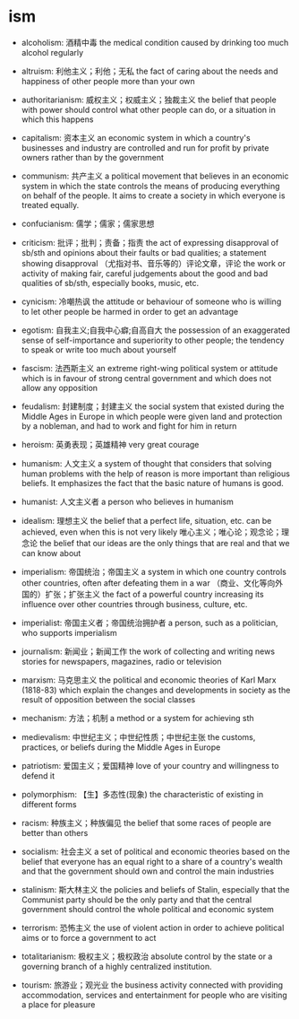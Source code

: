 # ism

- alcoholism: 酒精中毒 the medical condition caused by drinking too much alcohol regularly
- altruism: 利他主义；利他；无私 the fact of caring about the needs and happiness of other people more than your own
- authoritarianism: 威权主义；权威主义；独裁主义 the belief that people with power should control what other people can do, or a situation in which this happens
- capitalism: 资本主义 an economic system in which a country's businesses and industry are controlled and run for profit by private owners rather than by the government
- communism: 共产主义 a political movement that believes in an economic system in which the state controls the means of producing everything on behalf of the people. It aims to create a society in which everyone is treated equally.
- confucianism: 儒学；儒家；儒家思想
- criticism: 批评；批判；责备；指责 the act of expressing disapproval of sb/sth and opinions about their faults or bad qualities; a statement showing disapproval （尤指对书、音乐等的）评论文章，评论 the work or activity of making fair, careful judgements about the good and bad qualities of sb/sth, especially books, music, etc.
- cynicism: 冷嘲热讽 the attitude or behaviour of someone who is willing to let other people be harmed in order to get an advantage
- egotism: 自我主义;自我中心癖;自高自大 the possession of an exaggerated sense of self-importance and superiority to other people; the tendency to speak or write too much about yourself
- fascism: 法西斯主义 an extreme right-wing political system or attitude which is in favour of strong central government and which does not allow any opposition
- feudalism: 封建制度；封建主义 the social system that existed during the Middle Ages in Europe in which people were given land and protection by a nobleman, and had to work and fight for him in return
- heroism: 英勇表现；英雄精神 very great courage
- humanism: 人文主义 a system of thought that considers that solving human problems with the help of reason is more important than religious beliefs. It emphasizes the fact that the basic nature of humans is good.
- humanist: 人文主义者 a person who believes in humanism

- idealism: 理想主义 the belief that a perfect life, situation, etc. can be achieved, even when this is not very likely 唯心主义；唯心论；观念论；理念论 the belief that our ideas are the only things that are real and that we can know about
- imperialism: 帝国统治；帝国主义 a system in which one country controls other countries, often after defeating them in a war （商业、文化等向外国的）扩张；扩张主义 the fact of a powerful country increasing its influence over other countries through business, culture, etc.
- imperialist: 帝国主义者；帝国统治拥护者 a person, such as a politician, who supports imperialism
- journalism: 新闻业；新闻工作 the work of collecting and writing news stories for newspapers, magazines, radio or television
- marxism: 马克思主义 the political and economic theories of Karl Marx (1818-83) which explain the changes and developments in society as the result of opposition between the social classes
- mechanism: 方法；机制 a method or a system for achieving sth
- medievalism: 中世纪主义；中世纪性质；中世纪主张 the customs, practices, or beliefs during the Middle Ages in Europe
- patriotism: 爱国主义；爱国精神 love of your country and willingness to defend it
- polymorphism: 【生】多态性(现象) the characteristic of existing in different forms
- racism: 种族主义；种族偏见 the belief that some races of people are better than others
- socialism: 社会主义 a set of political and economic theories based on the belief that everyone has an equal right to a share of a country's wealth and that the government should own and control the main industries
- stalinism: 斯大林主义 the policies and beliefs of Stalin, especially that the Communist party should be the only party and that the central government should control the whole political and economic system
- terrorism: 恐怖主义 the use of violent action in order to achieve political aims or to force a government to act
- totalitarianism: 极权主义；极权政治 absolute control by the state or a governing branch of a highly centralized institution.
- tourism: 旅游业；观光业 the business activity connected with providing accommodation, services and entertainment for people who are visiting a place for pleasure

